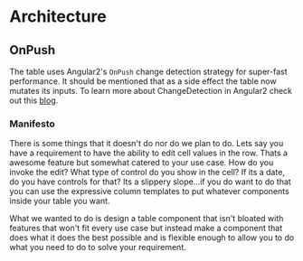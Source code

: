 # Architecture 

## OnPush
The table uses Angular2's `OnPush` change detection strategy for super-fast performance. It should be mentioned
that as a side effect the table now mutates its inputs. To learn more about ChangeDetection in Angular2
check out this [blog](http://blog.thoughtram.io/angular/2016/02/22/angular-2-change-detection-explained.html).

### Manifesto
There is some things that it doesn't do nor do we plan to do. Lets say you have a requirement to have the ability to edit cell values in the row. Thats a awesome feature but somewhat catered to your use case. How do you invoke the edit? What type of control do you show in the cell? If its a date, do you have controls for that? Its a slippery slope...if you do want to do that you can use the expressive column templates to put whatever components inside your table you want.

What we wanted to do is design a table component that isn't bloated with features that won't fit every use case but instead make a component that does what it does the best possible and is flexible enough to allow you to do what you need to do to solve your requirement.
